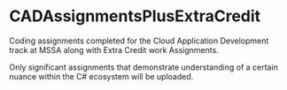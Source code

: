 # CADAssignmentsPlusExtraCredit
Coding assignments completed for the Cloud Application Development track at MSSA along with Extra Credit work Assignments.  
  
Only significant assignments that demonstrate understanding of a certain nuance within the C# ecosystem will be uploaded.
